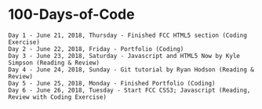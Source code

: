 # 100-Days-of-Code

	Day 1 - June 21, 2018, Thursday - Finished FCC HTML5 section (Coding Exercise)
	Day 2 - June 22, 2018, Friday - Portfolio (Coding)
	Day 3 - June 23, 2018, Saturday - Javascript and HTML5 Now by Kyle Simpson (Reading & Review)
	Day 4 - June 24, 2018, Sunday - Git tutorial by Ryan Hodson (Reading & Review)
	Day 5 - June 25, 2018, Monday - Finished Portfolio (Coding)
	Day 6 - June 26, 2018, Tuesday - Start FCC CSS3; Javascript (Reading, Review with Coding Exercise)                                                     
